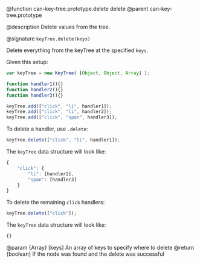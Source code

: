 @function can-key-tree.prototype.delete delete
@parent can-key-tree.prototype

@description Delete values from the tree.

@signature `keyTree.delete(keys)`

Delete everything from the keyTree at the specified `keys`.

Given this setup:

```js
var keyTree = new KeyTree( [Object, Object, Array] );

function handler1(){}
function handler2(){}
function handler3(){}

keyTree.add(["click", "li", handler1]);
keyTree.add(["click", "li", handler2]);
keyTree.add(["click", "span", handler3]);
```

To delete a handler, use `.delete`:

```js
keyTree.delete(["click", "li", handler1]);
```

The `keyTree` data structure will look like:

```js
{
    "click": {
        "li": [handler2],
        "span": [handler3]
    }
}
```

To delete the remaining `click` handlers:

```js
keyTree.delete(["click"]);
```

The `keyTree` data structure will look like:

```js
{}
```

@param {Array} [keys] An array of keys to specify where to delete
@return {boolean} If the node was found and the delete was successful

